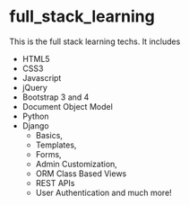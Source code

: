 # full_stack_learning
This is the full stack learning techs. It includes 
- HTML5
- CSS3
- Javascript
- jQuery
- Bootstrap 3 and 4
- Document Object Model
- Python
- Django
  - Basics,
  - Templates,
  - Forms,
  - Admin Customization,
  - ORM Class Based Views
  - REST APIs
  - User Authentication and much more!
